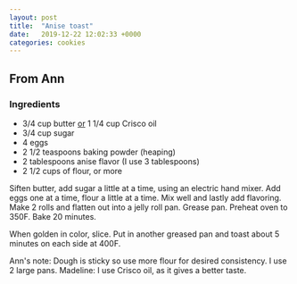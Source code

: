 ```yaml
---
layout: post
title:  "Anise toast"
date:   2019-12-22 12:02:33 +0000
categories: cookies
---
```


## From Ann
### Ingredients
* 3/4 cup butter <u>or</u> 1 1/4 cup Crisco oil
* 3/4 cup sugar
* 4 eggs
* 2 1/2 teaspoons baking powder (heaping)
* 2 tablespoons anise flavor (I use 3 tablespoons)
* 2 1/2 cups of flour, or more


Siften butter, add sugar a little at a time, using an electric hand mixer. Add eggs one at a time, flour a little at a time. Mix well and lastly add flavoring. Make 2 rolls and flatten out into a jelly roll pan. Grease pan. Preheat oven to 350F. Bake 20 minutes. 

When golden in color, slice. Put in another greased pan and toast about 5 minutes on each side at 400F.



Ann's note: Dough is sticky so use more flour for desired consistency. I use 2 large pans. Madeline: I use Crisco oil, as it gives a better taste.
